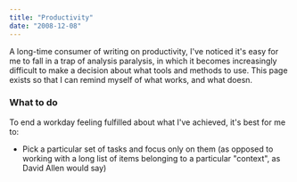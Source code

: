 ```yaml
---
title: "Productivity"
date: "2008-12-08"
---
```

A long-time consumer of writing on productivity, I've noticed it's easy for me to fall in a trap of analysis paralysis, in which it becomes increasingly difficult to make a decision about what tools and methods to use. This page exists so that I can remind myself of what works, and what doesn. 

### What to do
To end a workday feeling fulfilled about what I've achieved, it's best for me to:

- Pick a particular set of tasks and focus only on them (as opposed to working with a long list of items belonging to a particular "context", as David Allen would say)